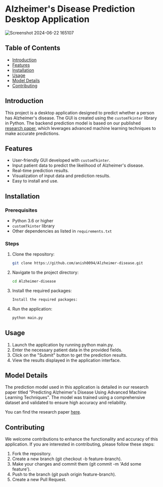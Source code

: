 # Alzheimer's Disease Prediction Desktop Application

![Screenshot 2024-06-22 165107](https://github.com/anish0094/Alzheimer-disease/assets/132476756/362221c7-279a-49eb-bb3d-8f6750a12193)

## Table of Contents
- [Introduction](#introduction)
- [Features](#features)
- [Installation](#installation)
- [Usage](#usage)
- [Model Details](#model-details)
- [Contributing](#contributing)

## Introduction

This project is a desktop application designed to predict whether a person has Alzheimer's disease. The GUI is created using the `customTkinter` library in Python. The backend prediction model is based on our published [research paper](https://www.ijser.org/onlineResearchPaperViewer.aspx?Alzheimer_s_Disease_Occurrence_A_Multivariate_Logistic_Regression_Approach_Using_OASIS_Brain_Data.pdf), which leverages advanced machine learning techniques to make accurate predictions.

## Features

- User-friendly GUI developed with `customTkinter`.
- Input patient data to predict the likelihood of Alzheimer's disease.
- Real-time prediction results.
- Visualization of input data and prediction results.
- Easy to install and use.

## Installation

### Prerequisites

- Python 3.6 or higher
- `customTkinter` library
- Other dependencies as listed in `requirements.txt`

### Steps

1. Clone the repository:
   ```sh
   git clone https://github.com/anish0094/Alzheimer-disease.git
2. Navigate to the project directory:
   ```sh
   cd Alzheimer-disease
3. Install the required packages:
   ```sh
   Install the required packages:
4. Run the application:
   ```sh
   python main.py


## Usage
1. Launch the application by running python main.py.
2. Enter the necessary patient data in the provided fields.
3. Click on the "Submit" button to get the prediction results.
4. View the results displayed in the application interface.

## Model Details
The prediction model used in this application is detailed in our research paper titled "Predicting Alzheimer's Disease Using Advanced Machine Learning Techniques". The model was trained using a comprehensive dataset and validated to ensure high accuracy and reliability.

You can find the research paper [here](https://www.ijser.org/onlineResearchPaperViewer.aspx?Alzheimer_s_Disease_Occurrence_A_Multivariate_Logistic_Regression_Approach_Using_OASIS_Brain_Data.pdf).

## Contributing
We welcome contributions to enhance the functionality and accuracy of this application. If you are interested in contributing, please follow these steps:

1. Fork the repository.
2. Create a new branch (git checkout -b feature-branch).
3. Make your changes and commit them (git commit -m 'Add some feature').
4. Push to the branch (git push origin feature-branch).
5. Create a new Pull Request.
